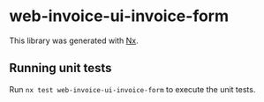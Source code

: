 # web-invoice-ui-invoice-form

This library was generated with [Nx](https://nx.dev).

## Running unit tests

Run `nx test web-invoice-ui-invoice-form` to execute the unit tests.
